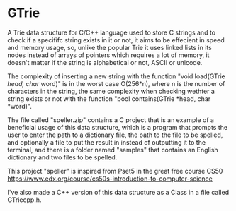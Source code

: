 # GTrie
A Trie data structure for C/C++ language used to store C strings and to check if a specififc string exists in it or not, it aims to be effecient in speed and memory usage, so, unlike the popular Trie it uses linked lists in its nodes instead of arrays of pointers which requires a lot of memory, it doesn't matter if the string is alphabetical or not, ASCII or unicode.

The complexity of inserting a new string with the function "void load(GTrie *head, char* word)" is in the worst case O(256*n), where n is the number of characters in the string, the same complexity when checking wethter a string exists or not with the function "bool contains(GTrie *head, char *word)".


The file called "speller.zip" contains a C project that is an example of a beneficial usage of this data structure, which is a program that prompts the user to enter the path to a dictionary file, the path to the file to be spelled, and optionally a file to put the result in instead of outputting it to the terminal, and there is a folder named "samples" that contains an English dictionary and two files to be spelled.

This project "speller" is inspired from Pset5 in the great free course CS50 https://www.edx.org/course/cs50s-introduction-to-computer-science 


I've also made a C++ version of this data structure as a Class in a file called GTriecpp.h.

